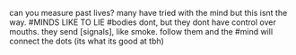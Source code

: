 can you measure past lives?
many have tried with the mind but this isnt the way.
#MINDS LIKE TO LIE
#bodies dont, but they dont have control over mouths.
they send [signals], like smoke.
follow them and the #mind will connect the dots (its what its good at tbh)
